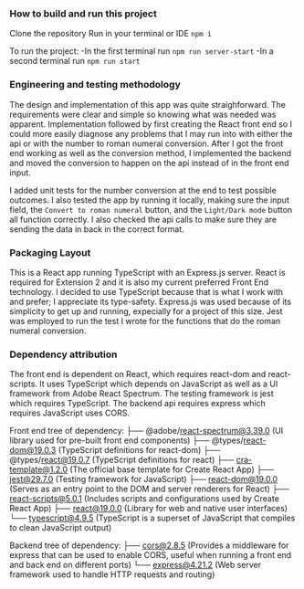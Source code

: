 ### How to build and run this project
Clone the repository
Run in your terminal or IDE `npm i`

To run the project:
    -In the first terminal run `npm run server-start`
    -In a second terminal run `npm run start`

### Engineering and testing methodology
The design and implementation of this app was quite straighforward. The requirements were clear and simple so knowing
what was needed was apparent. Implementation followed by first creating the React front end so I could more easily 
diagnose any problems that I may run into with either the api or with the number to roman numeral conversion. After I
got the front end working as well as the conversion method, I implemented the backend and moved the conversion to 
happen on the api instead of in the front end input. 

I added unit tests for the number conversion at the end to test possible outcomes. I also tested the app by running it 
locally, making sure the input field, the `Convert to roman numeral` button, and the `Light/Dark mode` button all function
correctly. I also checked the api calls to make sure they are sending the data in back in the correct format.

### Packaging Layout
This is a React app running TypeScript with an Express.js server. React is required for Extension 2 and it is also my current
preferred Front End technology. I decided to use TypeScript because that is what I work with and prefer; I appreciate its type-safety.
Express.js was used because of its simplicity to get up and running, expecially for a project of this size. Jest was employed to run
the test I wrote for the functions that do the roman numeral conversion.

### Dependency attribution
The front end is dependent on React, which requires react-dom and react-scripts. It uses TypeScript which depends on JavaScript as well as a UI framework from Adobe React Spectrum. The testing framework is jest which requires TypeScript. The backend api requires express which requires JavaScript uses CORS.

Front end tree of dependency:
├── @adobe/react-spectrum@3.39.0  (UI library used for pre-built front end components)
├── @types/react-dom@19.0.3 (TypeScript definitions for react-dom)
├── @types/react@19.0.7 (TypeScript definitions for react)
├── cra-template@1.2.0 (The official base template for Create React App)
├── jest@29.7.0 (Testing framework for JavaScript)
├── react-dom@19.0.0 (Serves as an entry point to the DOM and server renderers for React)
├── react-scripts@5.0.1 (Includes scripts and configurations used by Create React App)
├── react@19.0.0 (Library for web and native user interfaces)
└── typescript@4.9.5 (TypeScript is a superset of JavaScript that compiles to clean JavaScript output)

Backend tree of dependency:
├── cors@2.8.5 (Provides a middleware for express that can be used to enable CORS, useful when running a front end and back end on different ports)
└── express@4.21.2 (Web server framework used to handle HTTP requests and routing)